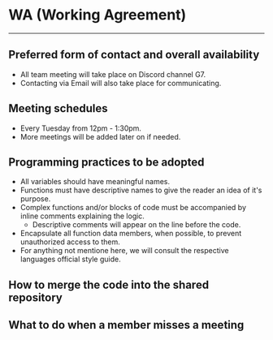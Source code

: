 # WA (Working Agreement) 
---
## Preferred form of contact and overall availability

- All team meeting will take place on Discord channel G7.
- Contacting via Email will also take place for communicating.

## Meeting schedules

- Every Tuesday from 12pm - 1:30pm.
- More meetings will be added later on if needed.

## Programming practices to be adopted
- All variables should have meaningful names.
- Functions must have descriptive names to give the reader an idea of it's purpose.
- Complex functions and/or blocks of code must be accompanied by inline comments explaining the logic.
  - Descriptive comments will appear on the line before the code.
- Encapsulate all function data members, when possible, to prevent unauthorized access to them.
- For anything not mentione here, we will consult the respective languages official style guide.


## How to merge the code into the shared repository



## What to do when a member misses a meeting



